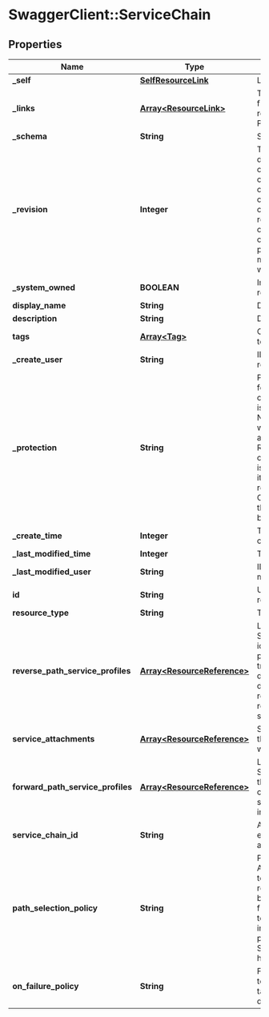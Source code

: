# SwaggerClient::ServiceChain

## Properties
Name | Type | Description | Notes
------------ | ------------- | ------------- | -------------
**_self** | [**SelfResourceLink**](SelfResourceLink.md) | Link to this resource | [optional] 
**_links** | [**Array&lt;ResourceLink&gt;**](ResourceLink.md) | The server will populate this field when returing the resource. Ignored on PUT and POST. | [optional] 
**_schema** | **String** | Schema for this resource | [optional] 
**_revision** | **Integer** | The _revision property describes the current revision of the resource. To prevent clients from overwriting each other&#39;s changes, PUT operations must include the current _revision of the resource, which clients should obtain by issuing a GET operation. If the _revision provided in a PUT request is missing or stale, the operation will be rejected. | [optional] 
**_system_owned** | **BOOLEAN** | Indicates system owned resource | [optional] 
**display_name** | **String** | Defaults to ID if not set | [optional] 
**description** | **String** | Description of this resource | [optional] 
**tags** | [**Array&lt;Tag&gt;**](Tag.md) | Opaque identifiers meaningful to the API user | [optional] 
**_create_user** | **String** | ID of the user who created this resource | [optional] 
**_protection** | **String** | Protection status is one of the following: PROTECTED - the client who retrieved the entity is not allowed             to modify it. NOT_PROTECTED - the client who retrieved the entity is allowed                 to modify it REQUIRE_OVERRIDE - the client who retrieved the entity is a super                    user and can modify it, but only when providing                    the request header X-Allow-Overwrite&#x3D;true. UNKNOWN - the _protection field could not be determined for this           entity.  | [optional] 
**_create_time** | **Integer** | Timestamp of resource creation | [optional] 
**_last_modified_time** | **Integer** | Timestamp of last modification | [optional] 
**_last_modified_user** | **String** | ID of the user who last modified this resource | [optional] 
**id** | **String** | Unique identifier of this resource | [optional] 
**resource_type** | **String** | The type of this resource. | [optional] 
**reverse_path_service_profiles** | [**Array&lt;ResourceReference&gt;**](ResourceReference.md) | List of ServiceInsertionServiceProfiles id. Reverse path service profiles are applied to egress traffic and is optional. 2 different set of profiles can be defined for forward and reverse path. If not defined, the reverse of the forward path service profile is applied. | [optional] 
**service_attachments** | [**Array&lt;ResourceReference&gt;**](ResourceReference.md) | Service attachment specifies the scope i.e Service plane at which the SVMs are deployed. | 
**forward_path_service_profiles** | [**Array&lt;ResourceReference&gt;**](ResourceReference.md) | List of ServiceInsertionServiceProfiles that constitutes the the service chain. The forward path service profiles are applied to ingress traffic. | 
**service_chain_id** | **String** | A unique id generated for every service chain. This is not a uuid. | [optional] 
**path_selection_policy** | **String** | Path selection policy can be - ANY - Service Insertion is free to redirect to any service path regardless of any load balancing considerations or flow pinning. LOCAL - means to prefer local service insances. REMOTE - preference is to redirect to the SVM co-located on the same host. | [optional] [default to &#39;ANY&#39;]
**on_failure_policy** | **String** | Failure policy for the service tells datapath, the action to take i.e to allow or block traffic during failure scenarios. | [optional] [default to &#39;ALLOW&#39;]


